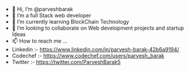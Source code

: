 - 👋 Hi, I’m @parveshbarak
- 👀 I’m a full Stack web developer
- 🌱 I’m currently learning BlockChain Technology
- 💞️ I’m looking to collaborate on Web development projects and startup Ideas
- 📫 How to reach me ...
- Linkedin :- https://www.linkedin.com/in/parvesh-barak-42b6a9194/
- Codechef :- https://www.codechef.com/users/parvesh_barak
- Twitter :- https://twitter.com/ParveshBarak5

<!---
parveshbarak/parveshbarak is a ✨ special ✨ repository because its `README.md` (this file) appears on your GitHub profile.
You can click the Preview link to take a look at your changes.
--->
